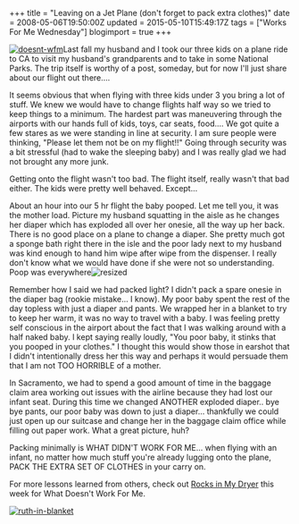 +++
title = "Leaving on a Jet Plane (don't forget to pack extra clothes)"
date = 2008-05-06T19:50:00Z
updated = 2015-05-10T15:49:17Z
tags = ["Works For Me Wednesday"]
blogimport = true 
+++

[![doesnt-wfm](https://latc.s3.amazonaws.com/wp-content/uploads/2008/05/doesnt-wfm-300x163.jpg "doesnt-wfm")](https://latc.s3.amazonaws.com/wp-content/uploads/2008/05/doesnt-wfm.jpg)Last fall my husband and I took our three kids on a plane ride to CA to visit my husband's grandparents and to take in some National Parks. The trip itself is worthy of a post, someday, but for now I'll just share about our flight out there....  

It seems obvious that when flying with three kids under 3 you bring a lot of stuff.  We knew we would have to change flights half way so we tried to keep things to a minimum. The hardest part was maneuvering through the airports with our hands full of kids, toys, car seats, food....   We got quite a few stares as we were standing in line at security.  I am sure people were thinking, "Please let them not be on my flight!!" Going through security was a bit stressful (had to wake the sleeping baby) and I was really glad we had not brought any more junk.  

Getting onto the flight wasn't too bad.   The flight itself, really wasn't that bad either. The kids were pretty well behaved.  Except...  

About an hour into our 5 hr flight the baby pooped.    Let me tell you, it was the mother load.  Picture my husband squatting in the aisle as he changes her diaper which has exploded all over her onesie, all the way up her back.  There is no good place on a plane to change a diaper.  She pretty much got a sponge bath right there in the isle and the poor lady next to my husband was kind enough to hand him wipe after wipe from the dispenser.  I really don't know what we would have done if she were not so understanding.  Poop was everywhere![![resized](https://latc.s3.amazonaws.com/wp-content/uploads/2008/05/resized-241x300.jpg "resized")](https://latc.s3.amazonaws.com/wp-content/uploads/2008/05/resized.jpg)  

Remember how I said we had packed light?  I didn't pack a spare onesie in the diaper bag (rookie mistake... I know).  My poor baby spent the rest of the day topless with just a diaper and pants.  We wrapped her in a blanket to try to keep her warm,  it was no way to travel with a baby. I was feeling pretty self conscious in the airport about the fact that I was walking around with a half naked baby. I kept saying really loudly, "You poor baby, it stinks that you pooped in your clothes." I thought this would show those in earshot that I didn't intentionally dress her this way and perhaps it would persuade them that I am not TOO HORRIBLE of a mother.  

In Sacramento, we had to spend a good amount of time in the baggage claim area working out issues with the airline because they had lost our infant seat. During this time we changed ANOTHER exploded diaper.. bye bye pants, our poor baby was down to just a diaper... thankfully we could just open up our suitcase and change her in the baggage claim office while filling out paper work. What a great picture, huh?  

Packing minimally is WHAT DIDN'T WORK FOR ME... when flying with an infant, no matter how much stuff you're already lugging onto the plane, PACK THE EXTRA SET OF CLOTHES in your carry on.  

For more lessons learned from others, check out [](http://rocksinmydryer.typepad.com/shannon/2008/05/works-for-me-if.html) [Rocks in My Dryer](http://rocksinmydryer.typepad.com/shannon/2008/05/works-for-me-if.html) this week for What Doesn't Work For Me.[](https://latc.s3.amazonaws.com/wp-content/uploads/2008/05/img_5014-2.jpg)  

[![ruth-in-blanket](https://latc.s3.amazonaws.com/wp-content/uploads/2008/05/ruth-in-blanket-300x225.jpg "ruth-in-blanket")](https://latc.s3.amazonaws.com/wp-content/uploads/2008/05/ruth-in-blanket.jpg)
